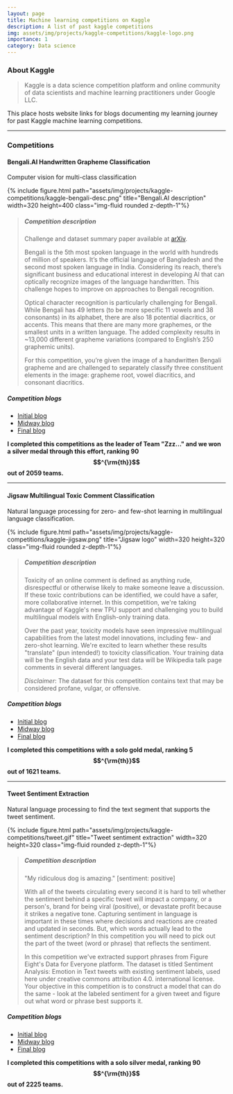 ```yaml
---
layout: page
title: Machine learning competitions on Kaggle
description: A list of past kaggle competitions
img: assets/img/projects/kaggle-competitions/kaggle-logo.png
importance: 1
category: Data science
---
```


### **About Kaggle**

>Kaggle is a data science competition platform and online community of
data scientists and machine learning practitioners under Google LLC.

This place hosts website links for blogs documenting my learning journey for past Kaggle machine learning competitions.

---

### **Competitions**

#### Bengali.AI Handwritten Grapheme Classification
Computer vision for multi-class classification

<div class="row justify-content-sm-center">
        {% include figure.html path="assets/img/projects/kaggle-competitions/kaggle-bengali-desc.png" title="Bengali.AI description" width=320 height=400 class="img-fluid rounded z-depth-1"%}
</div>

> ##### **Competition description**
>Challenge and dataset summary paper available at <a href="https://arxiv.org/abs/2010.00170">arXiv</a>.
>
>Bengali is the 5th most spoken language in the world with hundreds of million of speakers. It’s the official language of Bangladesh and the second most spoken language in India. Considering its reach, there’s significant business and educational interest in developing AI that can optically recognize images of the language handwritten. This challenge hopes to improve on approaches to Bengali recognition.
>
>Optical character recognition is particularly challenging for Bengali. While Bengali has 49 letters (to be more specific 11 vowels and 38 consonants) in its alphabet, there are also 18 potential diacritics, or accents. This means that there are many more graphemes, or the smallest units in a written language. The added complexity results in ~13,000 different grapheme variations (compared to English’s 250 graphemic units).
>
>For this competition, you’re given the image of a handwritten Bengali grapheme and are challenged to separately classify three constituent elements in the image: grapheme root, vowel diacritics, and consonant diacritics.


##### Competition blogs

- [Initial blog](https://cengc13.github.io/website/kaggle/2020/02/18/kaggle-bengali.html)
- [Midway blog](https://cengc13.github.io/website/kaggle/2020/02/25/kaggle-bengali.html)
- [Final blog](https://cengc13.github.io/website/kaggle/2020/03/03/kaggle-bengali.html)

**I completed this competitions as the leader of Team "Zzz..." and we won a silver medal through this effort, ranking 90$$^{\rm{th}}$$ out of 2059 teams.**

---

#### Jigsaw Multilingual Toxic Comment Classification
Natural language processing for zero- and few-shot learning in multilingual language classification.

<div class="row justify-content-sm-center">
        {% include figure.html path="assets/img/projects/kaggle-competitions/kaggle-jigsaw.png" title="Jigsaw logo" width=320 height=320 class="img-fluid rounded z-depth-1"%}
</div>



> ##### **Competition description**
>
>Toxicity of an online comment is defined as anything rude, disrespectful or otherwise likely to make someone leave a discussion. If these toxic contributions can be identified, we could have a safer, more collaborative internet.
>In this competition, we're taking advantage of Kaggle's new TPU support and challenging you to build multilingual models with English-only training data.
>
>Over the past year, toxicity models have seen impressive multilingual capabilities from the latest model innovations, including few- and zero-shot learning. We're excited to learn whether these results "translate" (pun intended!) to toxicity classification. Your training data will be the English data and your test data will be Wikipedia talk page comments in several different languages.
>
>*Disclaimer*: The dataset for this competition contains text that may be considered profane, vulgar, or offensive.


##### Competition blogs

- [Initial blog](https://cengc13.github.io/website/kaggle/2020/04/12/kaggle-jigsaw-start-blog.html)
- [Midway blog](https://cengc13.github.io/website/kaggle/2020/04/26/kaggle-jigsaw-midway-blog.html)
- [Final blog](https://cengc13.github.io/website/kaggle/2020/05/08/kaggle-jigsaw-final-blog.html)

**I completed this competitions with a solo gold medal, ranking 5$$^{\rm{th}}$$ out of 1621 teams.**

---

#### Tweet Sentiment Extraction
Natural language processing to find the text segment that supports the tweet sentiment.

<div class="row justify-content-sm-center">
        {% include figure.html path="assets/img/projects/kaggle-competitions/tweet.gif" title="Tweet sentiment extraction" width=320 height=320 class="img-fluid rounded z-depth-1"%}
</div>



> ##### **Competition description**
>
>"My ridiculous dog is amazing." [sentiment: positive]
>
>With all of the tweets circulating every second it is hard to tell whether the sentiment behind a specific tweet will impact a company, or a person's, brand for being viral (positive), or devastate profit because it strikes a negative tone. Capturing sentiment in language is important in these times where decisions and reactions are created and updated in seconds. But, which words actually lead to the sentiment description? In this competition you will need to pick out the part of the tweet (word or phrase) that reflects the sentiment.
>
>In this competition we've extracted support phrases from Figure Eight's Data for Everyone platform. The dataset is titled Sentiment Analysis: Emotion in Text tweets with existing sentiment labels, used here under creative commons attribution 4.0. international license. Your objective in this competition is to construct a model that can do the same - look at the labeled sentiment for a given tweet and figure out what word or phrase best supports it.


##### Competition blogs

- [Initial blog](https://cengc13.github.io/website/kaggle/2020/06/01/kaggle-tweet-start-blog.html)
- [Midway blog](https://cengc13.github.io/website/kaggle/2020/06/09/kaggle-tweet-midway-blog.html)
- [Final blog](https://cengc13.github.io/website/kaggle/2020/06/23/kaggle-tweet-final-blog.html)

**I completed this competitions with a solo silver medal, ranking 90$$^{\rm{th}}$$ out of 2225 teams.**